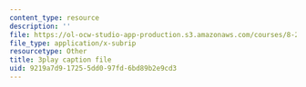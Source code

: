 ```yaml
---
content_type: resource
description: ''
file: https://ol-ocw-studio-app-production.s3.amazonaws.com/courses/8-20-introduction-to-special-relativity-january-iap-2021/9219a7d917255dd097fd6bd89b2e9cd3_lRSMmxJeaKA.vtt
file_type: application/x-subrip
resourcetype: Other
title: 3play caption file
uid: 9219a7d9-1725-5dd0-97fd-6bd89b2e9cd3
---
```


